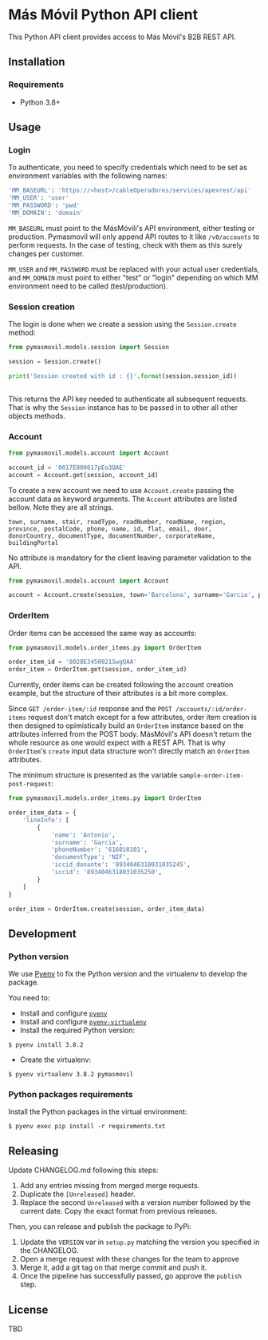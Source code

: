# Más Móvil Python API client

This Python API client provides access to Más Móvil's B2B REST API.

## Installation

### Requirements

* Python 3.8+

## Usage

### Login

To authenticate, you need to specify credentials which need to be set as environment variables with the following names:

```bash
'MM_BASEURL': 'https://<host>/cableOperadores/services/apexrest/api'
'MM_USER': 'user'
'MM_PASSWORD': 'pwd'
'MM_DOMAIN': 'domain'
```
`MM_BASEURL` must point to the MásMóvili's API environment, either testing or production. Pymasmovil will only append API routes to it like `/v0/accounts` to perform requests. In the case of testing, check with them as this surely changes per customer.

`MM_USER` and `MM_PASSWORD` must be replaced with your actual user credentials, and `MM_DOMAIN` must point to either "test" or "login" depending on which MM environment need to be called (test/production).

### Session creation

The login is done when we create a session using the `Session.create` method:

```python
from pymasmovil.models.session import Session

session = Session.create()

print('Session created with id : {}'.format(session.session_id))
 
```

This returns the API key needed to authenticate all subsequent requests. That is why the `Session` instance has to be passed in to other all other objects methods.

### Account

```python
from pymasmovil.models.account import Account

account_id = '0017E000017pEo3QAE'
account = Account.get(session, account_id)

```
To create a new account we need to use `Account.create` passing the account data as keyword arguments. The `Account` attributes are listed bellow. Note they are all strings.

```
town, surname, stair, roadType, roadNumber, roadName, region, province, postalCode, phone, name, id, flat, email, door, donorCountry, documentType, documentNumber, corporateName, buildingPortal
```
No attribute is mandatory for the client leaving parameter validation to the API.

```python
from pymasmovil.models.account import Account

account = Account.create(session, town='Barcelona', surname='Garcia', phone='616010101')
```

### OrderItem

Order items can be accessed the same way as accounts:

```python
from pymasmovil.models.order_items.py import OrderItem

order_item_id = '8028E34500215wgQAA'
order_item = OrderItem.get(session, order_item_id)
```

Currently, order items can be created following the account creation example, but the structure of their attributes is a bit more complex.

Since `GET /order-item/:id` response and the `POST /accounts/:id/order-items` request don't match except for a few attributes, order item creation is then designed to opimistically build an `OrderItem` instance based on the attributes inferred from the POST body. MásMóvil's API doesn't return the whole resource as one would expect with a REST API. That is why `OrderItem`'s `create` input data structure won't directly match an `OrderItem` attributes.

The minimum structure is presented as the variable `sample-order-item-post-request`:


```python
from pymasmovil.models.order_items.py import OrderItem

order_item_data = {
    'lineInfo': [
        {
            'name': 'Antonio',
            'surname': 'Garcia',
            'phoneNumber': '616010101',
            'documentType': 'NIF',
            'iccid_donante': '8934046318031035245',
            'iccid': '8934046318031035250',
        }
    ]
}

order_item = OrderItem.create(session, order_item_data)

```

## Development

### Python version

We use [Pyenv](https://github.com/pyenv/pyenv) to fix the Python version and the virtualenv to develop the package.

You need to:

* Install and configure [`pyenv`](https://github.com/pyenv/pyenv)
* Install and configure [`pyenv-virtualenv`](https://github.com/pyenv/pyenv-virtualenv)
* Install the required Python version:

```
$ pyenv install 3.8.2
```

* Create the virtualenv:

```
$ pyenv virtualenv 3.8.2 pymasmovil
```

### Python packages requirements

Install the Python packages in the virtual environment:

```
$ pyenv exec pip install -r requirements.txt
```

## Releasing

Update CHANGELOG.md following this steps:

1. Add any entries missing from merged merge requests.
2. Duplicate the `[Unreleased]` header.
3. Replace the second `Unreleased` with a version number followed by the current date. Copy the exact format from previous releases.

Then, you can release and publish the package to PyPi:

1. Update the `VERSION` var in `setup.py` matching the version you specified in the CHANGELOG.
2. Open a merge request with these changes for the team to approve
3. Merge it, add a git tag on that merge commit and push it.
4. Once the pipeline has successfully passed, go approve the `publish` step.

## License

TBD
